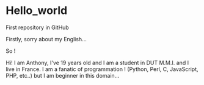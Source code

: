 # Hello_world
First repository in GitHub

Firstly, sorry about my English...

So !

Hi! I am Anthony, I've 19 years old and I am a student in DUT M.M.I. and I live in France.
I am a fanatic of programmation ! (Python, Perl, C, JavaScript, PHP, etc..) but I am beginner in this domain...
